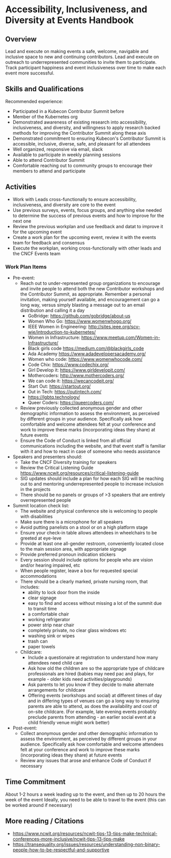 # Accessibility, Inclusiveness, and Diversity at Events Handbook

## Overview
Lead and execute on making events a safe, welcome, navigable and inclusive space to new and continuing contributors. Lead and execute on outreach to underrepresented communities to invite them to participate. Track participant happiness and event inclusiveness over time to make each event more successful.

## Skills and Qualifications

Recommended experience: 
- Participated in a Kubecon Contributor Summit before
- Member of the Kubernetes org 
- Demonstrated awareness of existing research into accessibility, inclusiveness, and diversity, and willingness to apply research backed methods for improving the Contributor Summit along these axis
- Demonstrated commitment to ensuring Kubecon's Contributor Summit is accessible, inclusive, diverse, safe, and pleasant for all attendees
- Well organized, responsive via email, slack
- Available to participate in weekly planning sessions 
- Able to attend Contributor Summit 
- Comfortable reaching out to community groups to encourage their members to attend and participate 

## Activities  

- Work with Leads cross-functionally to ensure accessibility, inclusiveness, and diversity are core to the event  
- Use previous surveys, events, focus groups, and anything else needed to determine the success of previous events and how to improve for the next one 
- Review the previous workplan and use feedback and datat to improve it for the upcoming event 
- Create a work plan for the upcoming event, review it with the events team for feedback and consensus  
- Execute the workplan, working cross-functionally with other leads and the CNCF Events team

### Work Plan Items 

- Pre-event: 
  * Reach out to under-represented group organizations to encourage and invite people to attend both the new Contributor workshops and the Contributor Summit, as appropriate. Remember a personal invitation, making yourself available, and encouragement can go a long way, versus simply blasting a message out to an email distribution and calling it a day
    - GoBridge: https://github.com/gobridge/about-us
    - Women Who Go: https://www.womenwhogo.org/ 
    - IEEE Women in Engineering: http://sites.ieee.org/scv-wie/introduction-to-kubernetes/ 
    - Women in Infrastructure: https://www.meetup.com/Women-in-Infrastructure/ 
    - Black girls code https://medium.com/@blackgirls_code 
    - Ada Academy https://www.adadevelopersacademy.org/
    - Women who code: https://www.womenwhocode.com/ 
    - Code Chix: https://www.codechix.org/ 
    - Girl Develop it: https://www.girldevelopit.com/ 
    - Mothercoders: http://www.mothercoders.org/ 
    - We can code it: https://wecancodeit.org/
    - Start Out: https://startout.org/
    - Out in Tech: https://outintech.com/
    - https://lgbtq.technology/
    - Queer Coders: https://queercoders.com/ 
  * Review previously collected anonymous gender and other demographic information to assess the environment, as perceived by different groups in your audience. Specifically ask how comfortable and welcome attendees felt at your conference and work to improve these marks (incorporating ideas they share) at future events
  * Ensure the Code of Conduct is linked from all official communications including the website, and that event staff is familiar with it and how to react in case of someone who needs assistance
- Speakers and presenters should: 
  * Take the CNCF Diversity training for speakers 
  * Review the Critical Listening Guide https://www.ncwit.org/resources/critical-listening-guide 
  * SIG updates should include a plan for how each SIG will be reaching out to and mentoring underrepresented people to increase inclusion in the projects 
  * There should be no panels or groups of >3 speakers that are entirely overrepresented people
- Summit location check list: 
  * The website and physical conference site is welcoming to people with disabilities
  * Make sure there is a microphone for all speakers
  * Avoid putting panelists on a stool or on a high platform stage
  * Ensure your check-in table allows attendees in wheelchairs to be greeted at eye-leve
  * Provide at least one all-gender restroom, conveniently located close to the main session area, with appropriate signage
  * Provide preferred pronoun indication stickers 
  * Every session should include options for people who are vision and/or hearing impaired, etc
  * When people register, leave a box for requested special accommodations
  * There should be a clearly marked, private nursing room, that includes: 
    - ability to lock door from the inside 
    - clear signage 
    - easy to find and access without missing a lot of the summit due to transit time 
    - a comfortable chair 
    - working refrigerator 
    - power strip near chair 
    - completely private, no clear glass windows etc 
    - washing sink or wipes 
    - trash can 
    - paper towels
  * Childcare: 
    - Include a questionaire at registration to understand how many attendees need child care
    - Ask how old the children are so the appropriate type of childcare professionals are hired (babies may need pac and plays, for example - older kids need activities/playgrounds)
    - Ask parents to let you know if they decide to make alternate arrangements for childcare 
    - Offering events (workshops and social) at different times of day and in differing types of venues can go a long way to ensuring parents are able to attend, as does the availability and cost of on-site childcare. (For example, late evening events probably preclude parents from attending - an earlier social event at a child friendly venue might work better) 
 - Post-event: 
    * Collect anonymous gender and other demographic information to assess the environment, as perceived by different groups in your audience. Specifically ask how comfortable and welcome attendees felt at your conference and work to improve these marks (incorporating ideas they share) at future events
    * Review any issues that arose and enhance Code of Conduct if necessary 

## Time Commitment

About 1-2 hours a week leading up to the event, and then up to 20 hours the week of the event
Ideally, you need to be able to travel to the event (this can be worked around if necessary) 


## More reading / Citations 
- https://www.ncwit.org/resources/ncwit-tips-13-tips-make-technical-conferences-more-inclusive/ncwit-tips-13-tips-make 
- https://transequality.org/issues/resources/understanding-non-binary-people-how-to-be-respectful-and-supportive

